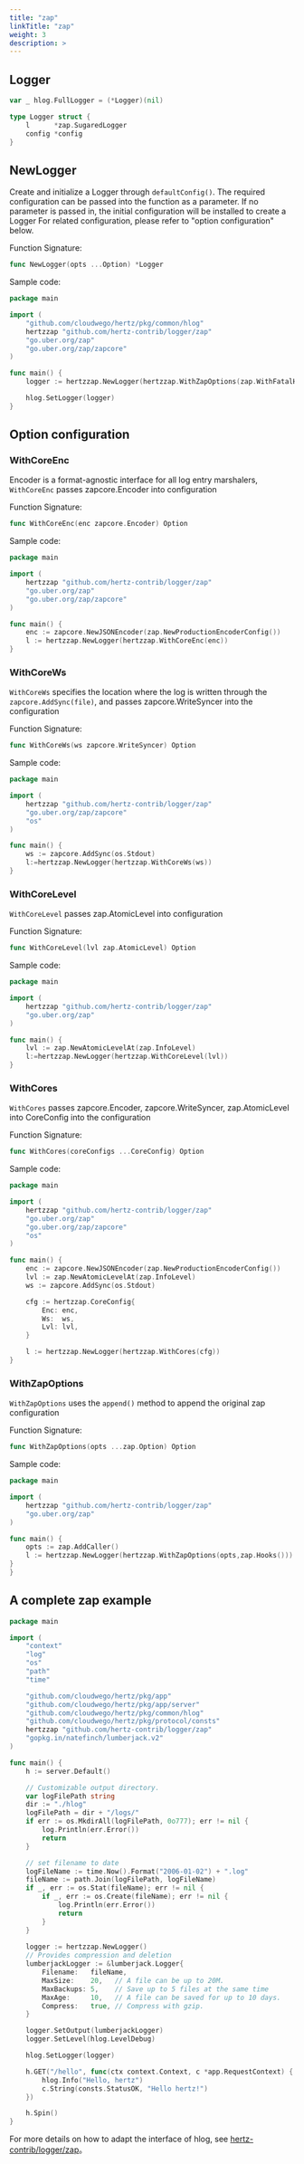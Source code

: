 ```yaml
---
title: "zap"
linkTitle: "zap"
weight: 3
description: >
---
```


## Logger

```go
var _ hlog.FullLogger = (*Logger)(nil)

type Logger struct {
    l      *zap.SugaredLogger
    config *config
}
```
## NewLogger

Create and initialize a Logger through `defaultConfig()`. The required configuration can be passed into the function as a parameter. If no parameter is passed in, the initial configuration will be installed to create a Logger
For related configuration, please refer to "option configuration" below.

Function Signature:

```go
func NewLogger(opts ...Option) *Logger
```

Sample code:
```go
package main

import (
    "github.com/cloudwego/hertz/pkg/common/hlog"
    hertzzap "github.com/hertz-contrib/logger/zap"
    "go.uber.org/zap"
    "go.uber.org/zap/zapcore"
)

func main() {
    logger := hertzzap.NewLogger(hertzzap.WithZapOptions(zap.WithFatalHook(zapcore.WriteThenPanic)))

    hlog.SetLogger(logger)
}

```

## Option configuration

### WithCoreEnc

Encoder is a format-agnostic interface for all log entry marshalers, `WithCoreEnc` passes zapcore.Encoder into configuration

Function Signature:
```go
func WithCoreEnc(enc zapcore.Encoder) Option
```

Sample code:
```go
package main

import (
    hertzzap "github.com/hertz-contrib/logger/zap"
    "go.uber.org/zap"
    "go.uber.org/zap/zapcore"
)

func main() {
    enc := zapcore.NewJSONEncoder(zap.NewProductionEncoderConfig())
    l := hertzzap.NewLogger(hertzzap.WithCoreEnc(enc))
}

```

### WithCoreWs

`WithCoreWs` specifies the location where the log is written through the `zapcore.AddSync(file)`, and passes zapcore.WriteSyncer into the configuration

Function Signature:
```go
func WithCoreWs(ws zapcore.WriteSyncer) Option
```

Sample code:
```go
package main

import (
    hertzzap "github.com/hertz-contrib/logger/zap"
    "go.uber.org/zap/zapcore"
    "os"
)

func main() {
    ws := zapcore.AddSync(os.Stdout)
    l:=hertzzap.NewLogger(hertzzap.WithCoreWs(ws))
}

```

### WithCoreLevel

`WithCoreLevel` passes zap.AtomicLevel into configuration

Function Signature:
```go
func WithCoreLevel(lvl zap.AtomicLevel) Option 
```

Sample code:
```go
package main

import (
    hertzzap "github.com/hertz-contrib/logger/zap"
    "go.uber.org/zap"
)

func main() {
    lvl := zap.NewAtomicLevelAt(zap.InfoLevel)
    l:=hertzzap.NewLogger(hertzzap.WithCoreLevel(lvl))
}
```

### WithCores

`WithCores` passes zapcore.Encoder, zapcore.WriteSyncer, zap.AtomicLevel into CoreConfig into the configuration

Function Signature:
```go
func WithCores(coreConfigs ...CoreConfig) Option
```

Sample code:
```go
package main

import (
    hertzzap "github.com/hertz-contrib/logger/zap"
    "go.uber.org/zap"
    "go.uber.org/zap/zapcore"
    "os"
)

func main() {
    enc := zapcore.NewJSONEncoder(zap.NewProductionEncoderConfig())
    lvl := zap.NewAtomicLevelAt(zap.InfoLevel)
    ws := zapcore.AddSync(os.Stdout)

    cfg := hertzzap.CoreConfig{
        Enc: enc,
        Ws:  ws,
        Lvl: lvl,
    }

    l := hertzzap.NewLogger(hertzzap.WithCores(cfg))
}
```

### WithZapOptions

`WithZapOptions` uses the `append()` method to append the original zap configuration

Function Signature:
```go
func WithZapOptions(opts ...zap.Option) Option 
```

Sample code:
```go
package main

import (
    hertzzap "github.com/hertz-contrib/logger/zap"
    "go.uber.org/zap"
)

func main() {
    opts := zap.AddCaller()
    l := hertzzap.NewLogger(hertzzap.WithZapOptions(opts,zap.Hooks()))
}
}
```
## A complete zap example

```go
package main

import (
	"context"
	"log"
	"os"
	"path"
	"time"

	"github.com/cloudwego/hertz/pkg/app"
	"github.com/cloudwego/hertz/pkg/app/server"
	"github.com/cloudwego/hertz/pkg/common/hlog"
	"github.com/cloudwego/hertz/pkg/protocol/consts"
	hertzzap "github.com/hertz-contrib/logger/zap"
	"gopkg.in/natefinch/lumberjack.v2"
)

func main() {
	h := server.Default()

	// Customizable output directory.
	var logFilePath string
	dir := "./hlog"
	logFilePath = dir + "/logs/"
	if err := os.MkdirAll(logFilePath, 0o777); err != nil {
		log.Println(err.Error())
		return
	}

	// set filename to date
	logFileName := time.Now().Format("2006-01-02") + ".log"
	fileName := path.Join(logFilePath, logFileName)
	if _, err := os.Stat(fileName); err != nil {
		if _, err := os.Create(fileName); err != nil {
			log.Println(err.Error())
			return
		}
	}
	
	logger := hertzzap.NewLogger()
	// Provides compression and deletion
	lumberjackLogger := &lumberjack.Logger{
		Filename:   fileName,
		MaxSize:    20,   // A file can be up to 20M.
		MaxBackups: 5,    // Save up to 5 files at the same time
		MaxAge:     10,   // A file can be saved for up to 10 days.
		Compress:   true, // Compress with gzip.
	}

	logger.SetOutput(lumberjackLogger)
	logger.SetLevel(hlog.LevelDebug)

	hlog.SetLogger(logger)

	h.GET("/hello", func(ctx context.Context, c *app.RequestContext) {
		hlog.Info("Hello, hertz")
		c.String(consts.StatusOK, "Hello hertz!")
	})

	h.Spin()
}
```
For more details on how to adapt the interface of hlog, see [hertz-contrib/logger/zap](https://github.com/hertz-contrib/logger/tree/main/zap)。


